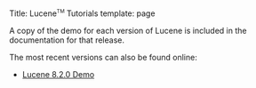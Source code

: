 Title: Lucene<span style="vertical-align: super; font-size: xx-small">TM</span> Tutorials
template: page

A copy of the demo for each version of Lucene is included
in the documentation for that release.

The most recent versions can also be found online:

<!-- why doesn't {% include "../content/latestversion.mdtext" %} work here? -->
- <a href="8_2_0/demo/overview-summary.html#overview_description">Lucene 8.2.0 Demo</a>
